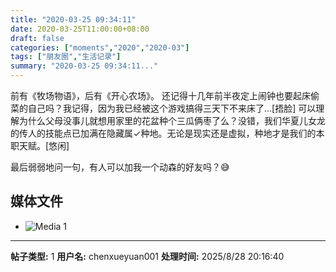```yaml
---
title: "2020-03-25 09:34:11"
date: 2020-03-25T11:00:00+08:00
draft: false
categories: ["moments","2020","2020-03"]
tags: ["朋友圈","生活记录"]
summary: "2020-03-25 09:34:11..."
---
```


前有《牧场物语》，后有《开心农场》。
还记得十几年前半夜定上闹钟也要起床偷菜的自己吗？我记得，因为我已经被这个游戏搞得三天下不来床了...[捂脸]
可以理解为什么父母没事儿就想用家里的花盆种个三瓜俩枣了么？没错，我们华夏儿女龙的传人的技能点已加满在隐藏属✓种地。无论是现实还是虚拟，种地才是我们的本职天赋。[悠闲]

最后弱弱地问一句，有人可以加我一个动森的好友吗？😅

## 媒体文件

- ![Media 1](/Moments/photos/2020-03-25/202003250934110.jpg)

---

**帖子类型:** 1
**用户名:** chenxueyuan001
**处理时间:** 2025/8/28 20:16:40